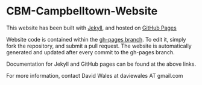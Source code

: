 # CBM-Campbelltown-Website

This website has been built with [Jekyll](http://jekyllrb.com), and hosted on [GitHub Pages](https://pages.github.com)

Website code is contained within the [gh-pages branch](https://github.com/cbmcampbelltown/CBM-Campbelltown-Website/tree/gh-pages).
To edit it, simply fork the repository, and submit a pull request.
The website is automatically generated and updated after every commit to the gh-pages branch.

Documentation for Jekyll and GitHub pages can be found at the above links.

For more information, contact David Wales at daviewales AT gmail.com
